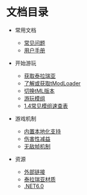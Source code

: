 # 文档目录

- 常用文档

    - [常见问题][FAQs]
    - [用户手册][UsersManual]

- 开始游玩

    - [获取泰拉瑞亚][GetTerraria]
    - [了解或获取tModLoader][WhatIsTML]
    - [切换tML版本][SwitchTMLVersion]
    - [游玩模组][GetTMods]
    - [1.4常见模组速查表][ModTable]

- 游戏机制

    - [内置本地化支持][InternalLocalization]
    - [伤害性减益][DotBuffList]
    - [无敌帧机制][ImmunityFrames]

- 资源

    - [外部链接][ExternalLinks]
    - [泰拉瑞亚材质][TerrariaTexture]
    - [.NET6.0][.NET6.0]


[FAQs]: https://github.com/lyc-Lacewing/tMLAllInOne/blob/master/IssuesAndSolutions/FAQs.md
[UsersManual]: https://github.com/lyc-Lacewing/tMLAllInOne/blob/master/README.md#%E7%94%A8%E6%88%B7%E6%89%8B%E5%86%8C

[GetTerraria]: https://github.com/lyc-Lacewing/tMLAllInOne/blob/master/IssuesAndSolutions/tML/GetTerraria.md
[WhatIsTML]: https://github.com/lyc-Lacewing/tMLAllInOne/blob/master/IssuesAndSolutions/tML/WhatIsTML.md
[SwitchTMLVersion]: https://github.com/lyc-Lacewing/tMLAllInOne/blob/master/IssuesAndSolutions/tML/HowToChangeTMLVersion.md
[GetTMods]: https://github.com/lyc-Lacewing/tMLAllInOne/blob/master/IssuesAndSolutions/tML/InstallMods.md
[ModTable]: https://github.com/lyc-Lacewing/tMLAllInOne/blob/master/ModTable.md

[InternalLocalization]: https://github.com/lyc-Lacewing/tMLAllInOne/blob/master/Explained/LocalizationExplained/InternalLocalization.md
[DotBuffList]: https://github.com/lyc-Lacewing/tMLAllInOne/blob/master/Explained/BuffExplained/DotBuffList.md
[ImmunityFrames]: https://github.com/lyc-Lacewing/tMLAllInOne/blob/master/Explained/ImmunityFramesExplained/ImmunityFramesExplained.md

[ExternalLinks]: https://github.com/lyc-Lacewing/tMLAllInOne/blob/master/ExternalLinks.md
[TerrariaTexture]: https://github.com/lyc-Lacewing/tMLAllInOne/tree/master/Resources/TerrariaImages
[.NET6.0]: https://github.com/lyc-Lacewing/tMLAllInOne/tree/master/Resources/.NET6.0